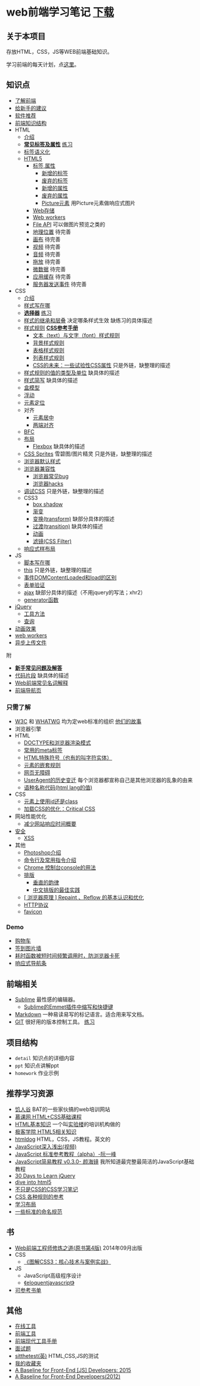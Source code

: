# web前端学习笔记 [下载](https://github.com/iamjoel/front-end-note/archive/master.zip)
## 关于本项目
存放HTML，CSS，JS等WEB前端基础知识。    

学习前端的每天计划，点[这里](http://www.jianshu.com/p/fa7611d73a9a)。

## 知识点
* [了解前端](detail/about.md)
* [给新手的建议](detail/suggest.md)
* [软件推荐](others/software.md)
* [前端知识结构](knowledge-structure.md)
* HTML
    * [介绍](detail/html/intro.md)
    * **[常见标签及属性](detail/html/tag-and-attr.md)** [练习](detail/html/tag-and-attr.md#homework)
    * [标签语义化](detail/html/semantic.md)
    * [HTML5](detail/html/html5/)
        * [标签,属性](detail/html/html5/elements-and-attrs)
            * [新增的标签](detail/html/html5/elements-and-attrs/new-elements.md)
            * [废弃的标签](detail/html/html5/elements-and-attrs/removed-elements.md)
            * [新增的属性](detail/html/html5/elements-and-attrs/new-attrs.md)
            * [废弃的属性](detail/html/html5/elements-and-attrs/removed-attrs.md)
            * [Picture元素](detail/html/html5/picture) 用Picture元素做响应式图片
        * [Web存储](detail/html/html5/web-storage)
        * [Web workers](detail/html/html5/web-workers)
        * [File API](detail/html/html5/file-api) 可以做图片预览之类的
        * [地理位置](detail/html/html5/geoloaction) 待完善
        * [画布](detail/html/html5/canvas) 待完善
        * [视频](detail/html/html5/video) 待完善
        * [音频](detail/html/html5/audio) 待完善
        * [拖放](detail/html/html5/drag-and-drop) 待完善
        * [微数据](detail/html/html5/microdata) 待完善
        * [应用缓存](detail/html/html5/offline-web-applications) 待完善
        * [服务器发送事件](detail/html/html5/server-send-events) 待完善
* CSS
	* [介绍](detail/css/intro.md)
    * [样式写在哪](detail/css/place.md)
	* **[选择器](detail/css/selector.md)** [练习](detail/css/selector.md#homework)
    * [样式的继承和层叠](detail/css/inheritance-and-cascade.md) 决定哪条样式生效 缺练习的具体描述
	* [样式规则](http://www.htmldog.com/reference/cssproperties/) **[CSS参考手册](http://css.doyoe.com/)**
        * [文本（text）与文字（font）样式规则](detail/css/font/font-style.md)
        * [背景样式规则](detail/css/background.md)
        * [表格样式规则](detail/css/table)
        * [列表样式规则](detail/css/list.md)
        * [CSS的未来：一些试验性CSS属性](http://www.qianduan.net/the-future-of-css-experimental-css-properties/) 只是外链，缺整理的描述
    * [样式规则的值的类型及单位](detail/css/value-and-unit.md) 缺具体的描述
    * [样式简写](detail/css/css-shorthand.md) 缺具体的描述
    * [盒模型](detail/css/box-model.md)
    * [浮动](detail/css/float/README.md)
    * [元素定位](detail/css/position)
    * 对齐
        * [元素居中](detail/css/align-center/)
        * [两端对齐](detail/css/align-justify/)
    * [BFC](detail/css/BFC)
    * [布局](detail/css/layout)
        * [Flexbox](detail/css/layout/flexbox) 缺具体的描述
    * [CSS Sprites](http://www.imooc.com/learn/93) 雪碧图/图片精灵 只是外链，缺整理的描述
    * [浏览器默认样式](detail/css/ua-style.md)
    * [浏览器兼容性](detail/css/compatibility)
        * [浏览器常见bug](detail/css/compatibility/css-bugs.md)
        * [浏览器hacks](detail/css/compatibility/css-hack.md)
    * [调试CSS](https://docs.webplatform.org/wiki/tutorials/debugging_css) 只是外链，缺整理的描述
    * CSS3
        * [box shadow](detail/css/box-shadow)
        * [渐变](detail/css/gradient)
        * [变换(transform)](detail/css/transform) 缺部分具体的描述
        * [过渡(transition)](detail/css/transition) 缺具体的描述
        * [动画](detail/css/animate)
        * [滤镜(CSS Filter)](detail/css/animate)
    * [响应式样布局](detail/responsive)
* JS
    * [脚本写在哪](detail/js/place.md)
    * [this](http://www.cnblogs.com/Wayou/p/all-this.html) 只是外链，缺整理的描述
    * [事件DOMContentLoaded和load的区别](detail/js/dom-content-loaded-vs-load.md)
    * [表单验证](detail/js/valid-input)
    * [ajax](detail/js/ajax.md) 缺部分具体的描述（不用jquery的写法；xhr2）
    * [generator函数](detail/js/generator)
* [jQuery](detail/jQuery/)
    * [工具方法](detail/jQuery/utilities.md)
    * [查询](detail/jQuery/query.md)
* [动画效果](detail/effect)
* [web workers](detail/web-works)
* [异步上传文件](others/aysn-file-upload)

附
* [**新手常见问题及解答**](detail/FAQ.md)
* [代码片段](snippets) 缺具体的描述
* [Web前端常见名词解释](detail/noun-explain.md)
* [前端导航页](https://htmlpreview.github.io/?https://github.com/iamjoel/front-end-note/blob/master/bookmark/index.html)

### 只需了解
* [W3C](http://www.chinaw3c.org/about.html) 和 [WHATWG](https://whatwg.org/) 均为定web标准的组织 [他们的故事](detail/W3C&WHATWG.md)
* 浏览器引擎
* HTML
    * [DOCTYPE和浏览器渲染模式](detail/html/quirks-mode-and-standards-mode.md)
    * [常用的meta标签](detail/html/meta.md)
    * [HTML特殊符号（也有的叫字符实体）](detail/html/entities.md)
    * [元素的嵌套规则](detail/html/element-nesting.md)
    * [网页无障碍](others/accessible.md)
    * [UserAgent的历史变迁](http://article.yeeyan.org/view/heart5/19211) 每个浏览器都宣称自己是其他浏览器的乱象的由来
    * [语种名称代码(html lang的值)](http://www.ruanyifeng.com/blog/2008/02/codes_for_language_names.html)
* CSS
    * [元素上使用id还是class](detail/css/id-or-class.md)
    * [加载CSS的优化：Critical CSS](detail/css/critical-css.md)
* 网站性能优化
    * [减少网站响应时间概要](others/web-speed-up.md)
* [安全](detail/security)
    * [XSS](detail/security/XSS)
* 其他
    * [Photoshop介绍](others/photoshop)
    * [命令行及常用指令介绍](others/command-line.md)
	* [Chrome 控制台console的用法](http://segmentfault.com/blog/shibar/1190000002511877)
    * [排版](detail/type)
        * [垂直的韵律](detail/type/vertical-rhythm.md)
        * [中文排版的最佳实践](http://zhuanlan.zhihu.com/FrontendMagazine/19891152)
    * [[ 浏览器原理 ] Repaint 、Reflow 的基本认识和优化](http://segmentfault.com/a/1190000002629708)
    * [HTTP协议](others/http.md)
    * [favicon](https://github.com/audreyr/favicon-cheat-sheet)

### Demo
* [购物车](demo/shopping-cart)
* [签到图片墙](demo/sign-in-anim)
* [耗时函数被短时间频繁调用时，防浏览器卡死](demo/throttle)
* [响应式导航条](demo/response-nav-bar)


## 前端相关
* [Sublime](others/sublime.md) 最性感的编辑器。
    * [Sublime的Emmet插件中缩写和快捷键](others/sublime-emmet.md)
* [Markdown](others/markdown.md) 一种易读易写的标记语言。适合用来写文档。
* [GIT](others/git.md) 很好用的版本控制工具。 [练习](others/git.md#homework)

## 项目结构
* `detail` 知识点的详细内容
* `ppt` 知识点讲解ppt
* `homework` 作业示例

## 推荐学习资源
* [饥人谷](http://jirengu.com/) BAT的一些家伙搞的web培训网站
* [慕课网 HTML+CSS基础课程](http://www.imooc.com/learn/9)
* [HTML基本知识](http://www.jianshu.com/notebooks/536331/latest) 一个叫[实验楼](http://www.shiyanlou.com/)的培训机构做的
* [极客学院 HTML5相关知识](http://www.jikexueyuan.com/path/html5/)
* [htmldog](http://htmldog.com/) HTML，CSS，JS教程。英文的
* [JavaScript深入浅出(视频)](http://www.imooc.com/learn/277)
* [JavaScript 标准参考教程（alpha）-阮一峰](http://javascript.ruanyifeng.com/)
* [JavaScript简易教程 v0.3.0- 颜海镜](http://yanhaijing.com/basejs/) 我所知道最完整最简洁的JavaScript基础教程
* [30 Days to Learn jQuery](http://code.tutsplus.com/courses/30-days-to-learn-jquery)
* [dive into html5](http://diveintohtml5.info/table-of-contents.html)
* [不只是CSS的CSS学习笔记](http://segmentfault.com/bookmark/1230000002426520)
* [CSS 各种规则的参考](http://tympanus.net/codrops/css_reference/)
* [学习布局](http://zh.learnlayout.com/)
* [一些标准的命名规范](http://www.html-js.com/article/JS-rookie-in-the-rookie-began-to-learn-some-standard-naming-conventions-to-fly)

## 书
* [Web前端工程师修炼之道(原书第4版)](http://book.douban.com/subject/26258171/) 2014年09月出版
* CSS
    * [《图解CSS3：核心技术与案例实战》](http://www.w3cplus.com/book-comment.html)
* JS
    * JavaScript高级程序设计
    * [《eloquentjavascript》](http://eloquentjavascript.net)
* [可参考书单](http://www.douban.com/doulist/2772859/)

## 其他
* [在线工具](bookmark/tool.md)
* [前端工具](https://github.com/codylindley/frontend-tools)
* [前端现代工具手册](https://github.com/tooling/book-of-modern-frontend-tooling)
* [面试题](https://github.com/h5bp/Front-end-Developer-Interview-Questions/tree/master/Translations/Chinese)
* [sitthetest(英)](https://sitthetest.com/tests) HTML,CSS,JS的测试
* [我的收藏夹](bookmark/)
* [A Baseline for Front-End [JS] Developers: 2015](http://rmurphey.com/blog/2015/03/23/a-baseline-for-front-end-developers-2015/)
* [A Baseline for Front-End Developers(2012)](http://rmurphey.com/blog/2012/04/12/a-baseline-for-front-end-developers/)
